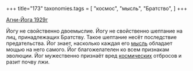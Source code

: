 +++
title="173"
taxonomies.tags = [
 "космос",
 "мысль",
 "Братство",
]
+++

[Агни-Йога 1929г](/agni/1929)

Йогу не свойственно двоемыслие. Йогу не свойственно шептание на лиц, принадлежащих Братству. Такое шептание несёт последствие предательства. Йог знает, насколько каждая его [мысль](/tags/мысль) обладает мощью на него самого. Йог благожелателен ко всем признакам эволюции. Йог мужественно признаёт вред [космических](/tags/космос) отбросов и разит почву лжи.
